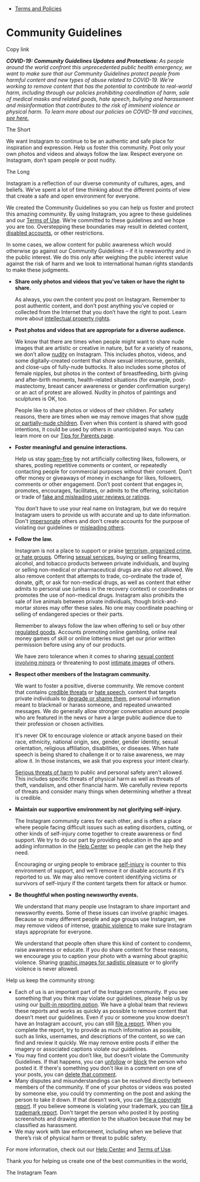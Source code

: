 *   [Terms and Policies](https://help.instagram.com/1417489251945243/?helpref=breadcrumb)

Community Guidelines
====================

Copy link

_**COVID-19: Community Guidelines Updates and Protections:** As people around the world confront this unprecedented public health emergency, we want to make sure that our Community Guidelines protect people from harmful content and new types of abuse related to COVID-19. We’re working to remove content that has the potential to contribute to real-world harm, including through our policies prohibiting coordination of harm, sale of medical masks and related goods, hate speech, bullying and harassment and misinformation that contributes to the risk of imminent violence or physical harm. To learn more about our policies on COVID-19 and vaccines, [see here.](https://help.instagram.com/697825587576762?helpref=faq_content)_

The Short

We want Instagram to continue to be an authentic and safe place for inspiration and expression. Help us foster this community. Post only your own photos and videos and always follow the law. Respect everyone on Instagram, don’t spam people or post nudity.

The Long

Instagram is a reflection of our diverse community of cultures, ages, and beliefs. We’ve spent a lot of time thinking about the different points of view that create a safe and open environment for everyone.

We created the Community Guidelines so you can help us foster and protect this amazing community. By using Instagram, you agree to these guidelines and our [Terms of Use](https://www.instagram.com/legal/terms). We’re committed to these guidelines and we hope you are too. Overstepping these boundaries may result in deleted content, [disabled accounts](https://help.instagram.com/366993040048856?helpref=faq_content), or other restrictions.

In some cases, we allow content for public awareness which would otherwise go against our Community Guidelines – if it is newsworthy and in the public interest. We do this only after weighing the public interest value against the risk of harm and we look to international human rights standards to make these judgments.

*   **Share only photos and videos that you’ve taken or have the right to share.**
    
    As always, you own the content you post on Instagram. Remember to post authentic content, and don’t post anything you’ve copied or collected from the Internet that you don’t have the right to post. Learn more about [intellectual property rights](https://help.instagram.com/126382350847838?helpref=faq_content).
    
*   **Post photos and videos that are appropriate for a diverse audience.**
    
    We know that there are times when people might want to share nude images that are artistic or creative in nature, but for a variety of reasons, we don’t allow [nudity](https://l.instagram.com/?u=https%3A%2F%2Fwww.facebook.com%2Fcommunitystandards%2Fadult_nudity_sexual_activity&e=AT35xBNxNW1A9PjObM6NGKKXdIIE73YOJK2HlruL5kuX5p9VOBv_oawjuAn82EK9t5wlS3yA-ln8kqgScTU1IJ5A5KFACPt8v_t3oRp0ZKYB0YTLB4SuIhH4UqtNNUOYUQTchX4DIA0fKtgfDAQNoA) on Instagram. This includes photos, videos, and some digitally-created content that show sexual intercourse, genitals, and close-ups of fully-nude buttocks. It also includes some photos of female nipples, but photos in the context of breastfeeding, birth giving and after-birth moments, health-related situations (for example, post-mastectomy, breast cancer awareness or gender confirmation surgery) or an act of protest are allowed. Nudity in photos of paintings and sculptures is OK, too.
    
    People like to share photos or videos of their children. For safety reasons, there are times when we may remove images that show [nude or partially-nude children](https://l.instagram.com/?u=https%3A%2F%2Fwww.facebook.com%2Fcommunitystandards%2Fchild_nudity_sexual_exploitation&e=AT35xBNxNW1A9PjObM6NGKKXdIIE73YOJK2HlruL5kuX5p9VOBv_oawjuAn82EK9t5wlS3yA-ln8kqgScTU1IJ5A5KFACPt8v_t3oRp0ZKYB0YTLB4SuIhH4UqtNNUOYUQTchX4DIA0fKtgfDAQNoA). Even when this content is shared with good intentions, it could be used by others in unanticipated ways. You can learn more on our [Tips for Parents page](https://help.instagram.com/154475974694511/?helpref=faq_content).
    
*   **Foster meaningful and genuine interactions.**
    
    Help us stay [spam-free](https://l.instagram.com/?u=https%3A%2F%2Fwww.facebook.com%2Fcommunitystandards%2Fspam&e=AT35xBNxNW1A9PjObM6NGKKXdIIE73YOJK2HlruL5kuX5p9VOBv_oawjuAn82EK9t5wlS3yA-ln8kqgScTU1IJ5A5KFACPt8v_t3oRp0ZKYB0YTLB4SuIhH4UqtNNUOYUQTchX4DIA0fKtgfDAQNoA) by not artificially collecting likes, followers, or shares, posting repetitive comments or content, or repeatedly contacting people for commercial purposes without their consent. Don’t offer money or giveaways of money in exchange for likes, followers, comments or other engagement. Don’t post content that engages in, promotes, encourages, facilitates, or admits to the offering, solicitation or trade of [fake and misleading user reviews or ratings](https://l.instagram.com/?u=https%3A%2F%2Fwww.facebook.com%2Fcommunitystandards%2Ffraud_deception&e=AT35xBNxNW1A9PjObM6NGKKXdIIE73YOJK2HlruL5kuX5p9VOBv_oawjuAn82EK9t5wlS3yA-ln8kqgScTU1IJ5A5KFACPt8v_t3oRp0ZKYB0YTLB4SuIhH4UqtNNUOYUQTchX4DIA0fKtgfDAQNoA).
    
    You don’t have to use your real name on Instagram, but we do require Instagram users to provide us with accurate and up to date information. Don't [impersonate](https://l.instagram.com/?u=https%3A%2F%2Fwww.facebook.com%2Fcommunitystandards%2Fmisrepresentation&e=AT35xBNxNW1A9PjObM6NGKKXdIIE73YOJK2HlruL5kuX5p9VOBv_oawjuAn82EK9t5wlS3yA-ln8kqgScTU1IJ5A5KFACPt8v_t3oRp0ZKYB0YTLB4SuIhH4UqtNNUOYUQTchX4DIA0fKtgfDAQNoA) others and don't create accounts for the purpose of violating our guidelines or [misleading others](https://l.instagram.com/?u=https%3A%2F%2Ftransparency.fb.com%2Fpolicies%2Fcommunity-standards%2Finauthentic-behavior%2F&e=AT35xBNxNW1A9PjObM6NGKKXdIIE73YOJK2HlruL5kuX5p9VOBv_oawjuAn82EK9t5wlS3yA-ln8kqgScTU1IJ5A5KFACPt8v_t3oRp0ZKYB0YTLB4SuIhH4UqtNNUOYUQTchX4DIA0fKtgfDAQNoA).
    
*   **Follow the law.**
    
    Instagram is not a place to support or praise [terrorism, organized crime, or hate groups](https://l.instagram.com/?u=https%3A%2F%2Fwww.facebook.com%2Fcommunitystandards%2Fdangerous_individuals_organizations&e=AT35xBNxNW1A9PjObM6NGKKXdIIE73YOJK2HlruL5kuX5p9VOBv_oawjuAn82EK9t5wlS3yA-ln8kqgScTU1IJ5A5KFACPt8v_t3oRp0ZKYB0YTLB4SuIhH4UqtNNUOYUQTchX4DIA0fKtgfDAQNoA). Offering [sexual services](https://l.instagram.com/?u=https%3A%2F%2Fwww.facebook.com%2Fcommunitystandards%2Fsexual_solicitation&e=AT35xBNxNW1A9PjObM6NGKKXdIIE73YOJK2HlruL5kuX5p9VOBv_oawjuAn82EK9t5wlS3yA-ln8kqgScTU1IJ5A5KFACPt8v_t3oRp0ZKYB0YTLB4SuIhH4UqtNNUOYUQTchX4DIA0fKtgfDAQNoA), buying or selling firearms, alcohol, and tobacco products between private individuals, and buying or selling non-medical or pharmaceutical drugs are also not allowed. We also remove content that attempts to trade, co-ordinate the trade of, donate, gift, or ask for non-medical drugs, as well as content that either admits to personal use (unless in the recovery context) or coordinates or promotes the use of non-medical drugs. Instagram also prohibits the sale of live animals between private individuals, though brick-and-mortar stores may offer these sales. No one may coordinate poaching or selling of endangered species or their parts.
    
    Remember to always follow the law when offering to sell or buy other [regulated goods](https://l.instagram.com/?u=https%3A%2F%2Fwww.facebook.com%2Fcommunitystandards%2Fregulated_goods&e=AT35xBNxNW1A9PjObM6NGKKXdIIE73YOJK2HlruL5kuX5p9VOBv_oawjuAn82EK9t5wlS3yA-ln8kqgScTU1IJ5A5KFACPt8v_t3oRp0ZKYB0YTLB4SuIhH4UqtNNUOYUQTchX4DIA0fKtgfDAQNoA). Accounts promoting online gambling, online real money games of skill or online lotteries must get our prior written permission before using any of our products.
    
    We have zero tolerance when it comes to sharing [sexual content involving minors](https://l.instagram.com/?u=https%3A%2F%2Fwww.facebook.com%2Fcommunitystandards%2Fchild_nudity_sexual_exploitation&e=AT35xBNxNW1A9PjObM6NGKKXdIIE73YOJK2HlruL5kuX5p9VOBv_oawjuAn82EK9t5wlS3yA-ln8kqgScTU1IJ5A5KFACPt8v_t3oRp0ZKYB0YTLB4SuIhH4UqtNNUOYUQTchX4DIA0fKtgfDAQNoA) or threatening to post [intimate images](https://l.instagram.com/?u=https%3A%2F%2Fwww.facebook.com%2Fcommunitystandards%2Fsexual_exploitation_adults&e=AT35xBNxNW1A9PjObM6NGKKXdIIE73YOJK2HlruL5kuX5p9VOBv_oawjuAn82EK9t5wlS3yA-ln8kqgScTU1IJ5A5KFACPt8v_t3oRp0ZKYB0YTLB4SuIhH4UqtNNUOYUQTchX4DIA0fKtgfDAQNoA) of others.
    
*   **Respect other members of the Instagram community.**
    
    We want to foster a positive, diverse community. We remove content that contains [credible threats](https://l.instagram.com/?u=https%3A%2F%2Fwww.facebook.com%2Fcommunitystandards%2Fcredible_violence&e=AT35xBNxNW1A9PjObM6NGKKXdIIE73YOJK2HlruL5kuX5p9VOBv_oawjuAn82EK9t5wlS3yA-ln8kqgScTU1IJ5A5KFACPt8v_t3oRp0ZKYB0YTLB4SuIhH4UqtNNUOYUQTchX4DIA0fKtgfDAQNoA) or [hate speech](https://l.instagram.com/?u=https%3A%2F%2Fwww.facebook.com%2Fcommunitystandards%2Fhate_speech&e=AT35xBNxNW1A9PjObM6NGKKXdIIE73YOJK2HlruL5kuX5p9VOBv_oawjuAn82EK9t5wlS3yA-ln8kqgScTU1IJ5A5KFACPt8v_t3oRp0ZKYB0YTLB4SuIhH4UqtNNUOYUQTchX4DIA0fKtgfDAQNoA), content that targets private individuals to [degrade or shame them](https://l.instagram.com/?u=https%3A%2F%2Fwww.facebook.com%2Fcommunitystandards%2Fbullying&e=AT35xBNxNW1A9PjObM6NGKKXdIIE73YOJK2HlruL5kuX5p9VOBv_oawjuAn82EK9t5wlS3yA-ln8kqgScTU1IJ5A5KFACPt8v_t3oRp0ZKYB0YTLB4SuIhH4UqtNNUOYUQTchX4DIA0fKtgfDAQNoA), personal information meant to blackmail or harass someone, and repeated unwanted messages. We do generally allow stronger conversation around people who are featured in the news or have a large public audience due to their profession or chosen activities.
    
    It's never OK to encourage violence or attack anyone based on their race, ethnicity, national origin, sex, gender, gender identity, sexual orientation, religious affiliation, disabilities, or diseases. When hate speech is being shared to challenge it or to raise awareness, we may allow it. In those instances, we ask that you express your intent clearly.
    
    [Serious threats of harm](https://l.instagram.com/?u=https%3A%2F%2Fwww.facebook.com%2Fcommunitystandards%2Fcredible_violence&e=AT35xBNxNW1A9PjObM6NGKKXdIIE73YOJK2HlruL5kuX5p9VOBv_oawjuAn82EK9t5wlS3yA-ln8kqgScTU1IJ5A5KFACPt8v_t3oRp0ZKYB0YTLB4SuIhH4UqtNNUOYUQTchX4DIA0fKtgfDAQNoA) to public and personal safety aren't allowed. This includes specific threats of physical harm as well as threats of theft, vandalism, and other financial harm. We carefully review reports of threats and consider many things when determining whether a threat is credible.
    
*   **Maintain our supportive environment by not glorifying self-injury.**
    
    The Instagram community cares for each other, and is often a place where people facing difficult issues such as eating disorders, cutting, or other kinds of self-injury come together to create awareness or find support. We try to do our part by providing education in the app and adding information in the [Help Center](https://help.instagram.com/) so people can get the help they need.
    
    Encouraging or urging people to embrace [self-injury](https://l.instagram.com/?u=https%3A%2F%2Fwww.facebook.com%2Fcommunitystandards%2Fsuicide_self_injury_violence&e=AT35xBNxNW1A9PjObM6NGKKXdIIE73YOJK2HlruL5kuX5p9VOBv_oawjuAn82EK9t5wlS3yA-ln8kqgScTU1IJ5A5KFACPt8v_t3oRp0ZKYB0YTLB4SuIhH4UqtNNUOYUQTchX4DIA0fKtgfDAQNoA) is counter to this environment of support, and we’ll remove it or disable accounts if it’s reported to us. We may also remove content identifying victims or survivors of self-injury if the content targets them for attack or humor.
    
*   **Be thoughtful when posting newsworthy events.**
    
    We understand that many people use Instagram to share important and newsworthy events. Some of these issues can involve graphic images. Because so many different people and age groups use Instagram, we may remove videos of intense, [graphic violence](https://l.instagram.com/?u=https%3A%2F%2Fwww.facebook.com%2Fcommunitystandards%2Fgraphic_violence&e=AT35xBNxNW1A9PjObM6NGKKXdIIE73YOJK2HlruL5kuX5p9VOBv_oawjuAn82EK9t5wlS3yA-ln8kqgScTU1IJ5A5KFACPt8v_t3oRp0ZKYB0YTLB4SuIhH4UqtNNUOYUQTchX4DIA0fKtgfDAQNoA) to make sure Instagram stays appropriate for everyone.
    
    We understand that people often share this kind of content to condemn, raise awareness or educate. If you do share content for these reasons, we encourage you to caption your photo with a warning about graphic violence. Sharing [graphic images for sadistic pleasure](https://l.instagram.com/?u=https%3A%2F%2Fwww.facebook.com%2Fcommunitystandards%2Fcruel_insensitive&e=AT35xBNxNW1A9PjObM6NGKKXdIIE73YOJK2HlruL5kuX5p9VOBv_oawjuAn82EK9t5wlS3yA-ln8kqgScTU1IJ5A5KFACPt8v_t3oRp0ZKYB0YTLB4SuIhH4UqtNNUOYUQTchX4DIA0fKtgfDAQNoA) or to glorify violence is never allowed.
    

Help us keep the community strong:

*   Each of us is an important part of the Instagram community. If you see something that you think may violate our guidelines, please help us by using our [built-in reporting option](https://help.instagram.com/165828726894770?helpref=faq_content). We have a global team that reviews these reports and works as quickly as possible to remove content that doesn’t meet our guidelines. Even if you or someone you know doesn’t have an Instagram account, you can still [file a report](https://help.instagram.com/contact/383679321740945). When you complete the report, try to provide as much information as possible, such as links, usernames, and descriptions of the content, so we can find and review it quickly. We may remove entire posts if either the imagery or associated captions violate our guidelines.
*   You may find content you don’t like, but doesn’t violate the Community Guidelines. If that happens, you can [unfollow](https://help.instagram.com/286340048138725?helpref=faq_content) or [block](https://help.instagram.com/426700567389543/?helpref=faq_content) the person who posted it. If there's something you don't like in a comment on one of your posts, you can [delete that comment](https://help.instagram.com/289098941190483?helpref=faq_content).
*   Many disputes and misunderstandings can be resolved directly between members of the community. If one of your photos or videos was posted by someone else, you could try commenting on the post and asking the person to take it down. If that doesn’t work, you can [file a copyright report](https://help.instagram.com/126382350847838?helpref=faq_content). If you believe someone is violating your trademark, you can [file a trademark report](https://help.instagram.com/222826637847963?helpref=faq_content). Don't target the person who posted it by posting screenshots and drawing attention to the situation because that may be classified as harassment.
*   We may work with law enforcement, including when we believe that there’s risk of physical harm or threat to public safety.

For more information, check out our [Help Center](https://help.instagram.com/) and [Terms of Use](https://l.instagram.com/?u=http%3A%2F%2Finstagram.com%2Flegal%2Fterms%2F%23&e=AT35xBNxNW1A9PjObM6NGKKXdIIE73YOJK2HlruL5kuX5p9VOBv_oawjuAn82EK9t5wlS3yA-ln8kqgScTU1IJ5A5KFACPt8v_t3oRp0ZKYB0YTLB4SuIhH4UqtNNUOYUQTchX4DIA0fKtgfDAQNoA).

Thank you for helping us create one of the best communities in the world,

The Instagram Team